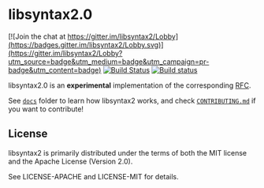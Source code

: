 # libsyntax2.0

[![Join the chat at https://gitter.im/libsyntax2/Lobby](https://badges.gitter.im/libsyntax2/Lobby.svg)](https://gitter.im/libsyntax2/Lobby?utm_source=badge&utm_medium=badge&utm_campaign=pr-badge&utm_content=badge)
[![Build Status](https://travis-ci.org/matklad/libsyntax2.svg?branch=master)](https://travis-ci.org/matklad/libsyntax2)
[![Build status](https://ci.appveyor.com/api/projects/status/j56x1hbje8rdg6xk/branch/master?svg=true)](https://ci.appveyor.com/project/matklad/libsyntax2/branch/master)



libsyntax2.0 is an **experimental** implementation of the corresponding [RFC](https://github.com/rust-lang/rfcs/pull/2256).

See [`docs`](./docs) folder to learn how libsyntax2 works, and check 
[`CONTRIBUTING.md`](./CONTRIBUTING.md) if you want to contribute!


## License

libsyntax2 is primarily distributed under the terms of both the MIT license
and the Apache License (Version 2.0).

See LICENSE-APACHE and LICENSE-MIT for details.
